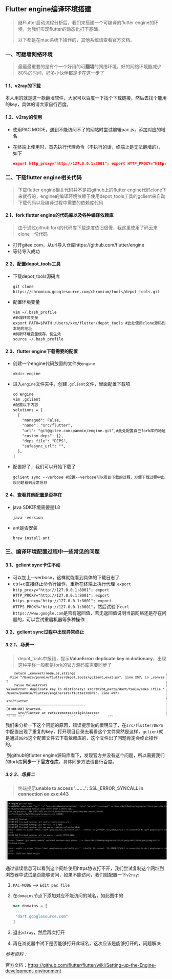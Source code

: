 ## Flutter engine编译环境搭建

> 继Flutter启动流程分析后，我们来搭建一个可编译的flutter engine的环境，为我们实现flutter的动态化打下基础。
>
> 以下都是在mac系统下操作的，其他系统请查看官方文档。

### 一、可翻墙网络环境

> 最最最重要的是有个一个好用的可**翻墙**的网络环境，好的网络环境能减少80%的时间，好多小伙伴都是卡在这一步了

#### 1.1、v2ray的下载

本人用的就是这一款翻墙软件，大家可以百度一下找个下载链接，然后去找个能用的key，具体的请大家自行百度。

#### 1.2、v2ray的使用

* 使用PAC MODE，遇到不能访问不了的网站时尝试编辑pac.js，添加对应的域名

* 在终端上使用时，首先执行代理命令（不执行的话，终端上是无法翻墙的），如下

  ```json
  export http_proxy="http://127.0.0.1:8001"; export HTTP_PROXY="http://127.0.0.1:8001"; export https_proxy="http://127.0.0.1:8001"; export HTTPS_PROXY="http://127.0.0.1:8001"
  ```

### 二、下载flutter engine相关代码

> 下载flutter engine相关代码并不是把github上的flutter engine代码clone下来就行的，engine的编译环境依赖于使用depot_tools工具的gclient来自动下载代码以及编译过程中需要的依赖库代码

#### 2.1、fork flutter engine的代码库以及各种编译依赖库

> 由于通过github fork的代码库下载速度依旧很慢，我这里使用了码云来clone一份代码

* 打开gitee.com，从url导入仓库https://github.com/flutter/engine
* 等待导入成功

#### 2.2、配置depot_tools工具

* 下载depot_tools源码库

  ```shell
  git clone https://chromium.googlesource.com/chromium/tools/depot_tools.git
  ```

* 配置环境变量

  ```shell
  vim ~/.bash_profile
  #新增环境变量
  export PATH=$PATH:/Users/xxx/flutter/depot_tools #此处使用clone源码到本地的地址
  #刷新环境变量缓存，使生效
  source ~/.bash_profile
  ```

#### 2.3、flutter engine下载需要的配置

* 创建一个engine代码放置的文件夹`engine`

  ```shell
  mkdir engine
  ```

* 进入`engine`文件夹中，创建`.gclient`文件，里面配置下载项

  ```shell
  cd engine
  vim .gclient
  #配置以下内容
  solutions = [
    {
      "managed": False,
      "name": "src/flutter",
      "url": "git@gitee.com:panmin/engine.git",#此处配置自己fork库的地址
      "custom_deps": {},
      "deps_file": "DEPS",
      "safesync_url": "",
    },
  ]
  ```

* 配置好了，我们可以开始下载了

  ```shell
  gclient sync --verbose #设置--verbose可以看到下载的过程，方便下载过程中出现问题看到异常信息
  ```

#### 2.4、查看其他配置是否存在

* java SDK环境需要是1.8

  ```shell
  java -version 
  ```

* ant是否安装

  ```shell
  brew install ant
  ```

### 三、编译环境配置过程中一些常见的问题

#### 3.1、gclient sync卡住不动

* 可以加上--verbose，这样就能看到具体的下载日志了
* ctrl+c直接终止命令行操作，重新在终端上执行代理` export http_proxy="http://127.0.0.1:8001"; export HTTP_PROXY="http://127.0.0.1:8001"; export https_proxy="http://127.0.0.1:8001"; export HTTPS_PROXY="http://127.0.0.1:8001"`，然后试验下`curl https://www.google.com`是否有返回值，若无返回值说明当前网络还是存在问题的，可以尝试重启机器等多种操作

#### 3.2、gclient sync过程中出现异常终止

##### 3.2.1、场景一

> depot_tools中报错，提示**ValueError: deplicate key in dictionary**，出现这种字样一般都是fork的官方源码库需要同步了

![image-20200404111626164](./imgs/image-gclient-error1.png)

​	我们来分析一下这个问题的原因，错误提示说的很明显了，在`src/flutter/DEPS`中配置出现了重复的key，打开项目目录去看看这个文件果然是这样，`gclient`就是通过`DEPS`这个配置文件去下载依赖库的，这个文件出了问题肯定会终止操作的。

​	到github的flutter engine源码库看下，发现官方并没有这个问题，所以需要我们的fork库**同步**一下**官方仓库**。具体同步方法请自行百度。

##### 3.2.2、场景二

> 终端提示**unable to access '.......': SSL_ERROR_SYNCALL in connection on xxx:443**

![image-20200404112427158](./imgs/image-gclient-error2.png)

通过错误信息可以看到这个网址使用https协议打不开，我们尝试复制这个网址到浏览器中试试是否能够访问，如果不能访问，我们就配置一下`v2ray`:

1. `PAC-MODE` --> `Edit pac file`

2. 在`domains`节点下添加对应不能访问的域名，如此图中的

   ```js
   var domains = [
   	...
   	"dart.googlesource.com"
   ]
   ```

3. 退出`v2ray`，然后再次打开
4. 再在浏览器中试下是否能够打开此域名，这次应该是能够打开的，问题解决

*参考资料：*

官方文档：https://github.com/flutter/flutter/wiki/Setting-up-the-Engine-development-environment